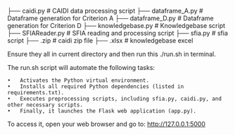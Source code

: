 
├── caidi.py                # CAIDI data processing script
├── dataframe_A.py          # Dataframe generation for Criterion A
├── dataframe_D.py          # Dataframe generation for Criterion D
├── knowledgebase.py        # Knowledgebase script
├── SFIAReader.py           # SFIA reading and processing script
├── sfia.py                 # sfia script
├── .zip                    # caidi zip file
├──  .xlsx                  # knowledgebase excel

Ensure they all in current directory and then run this ./run.sh in terminal.

The run.sh script will automate the following tasks:

	•	Activates the Python virtual environment.
	•	Installs all required Python dependencies (listed in requirements.txt).
	•	Executes preprocessing scripts, including sfia.py, caidi.py, and other necessary scripts.
	•	Finally, it launches the Flask web application (app.py).

 To access it, open your web browser and go to:
 http://127.0.0.1:5000
